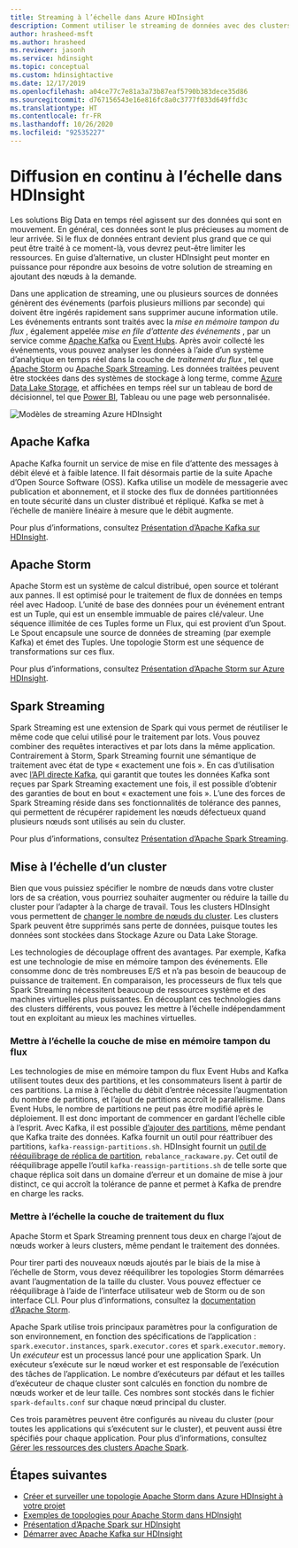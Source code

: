 ```yaml
---
title: Streaming à l’échelle dans Azure HDInsight
description: Comment utiliser le streaming de données avec des clusters Apache scalables dans Azure HDInsight.
author: hrasheed-msft
ms.author: hrasheed
ms.reviewer: jasonh
ms.service: hdinsight
ms.topic: conceptual
ms.custom: hdinsightactive
ms.date: 12/17/2019
ms.openlocfilehash: a04ce77c7e81a3a73b87eaf5790b383dece35d86
ms.sourcegitcommit: d767156543e16e816fc8a0c3777f033d649ffd3c
ms.translationtype: HT
ms.contentlocale: fr-FR
ms.lasthandoff: 10/26/2020
ms.locfileid: "92535227"
---
```

# <a name="streaming-at-scale-in-hdinsight"></a>Diffusion en continu à l’échelle dans HDInsight

Les solutions Big Data en temps réel agissent sur des données qui sont en mouvement. En général, ces données sont le plus précieuses au moment de leur arrivée. Si le flux de données entrant devient plus grand que ce qui peut être traité à ce moment-là, vous devrez peut-être limiter les ressources. En guise d’alternative, un cluster HDInsight peut monter en puissance pour répondre aux besoins de votre solution de streaming en ajoutant des nœuds à la demande.

Dans une application de streaming, une ou plusieurs sources de données génèrent des événements (parfois plusieurs millions par seconde) qui doivent être ingérés rapidement sans supprimer aucune information utile. Les événements entrants sont traités avec la *mise en mémoire tampon du flux* , également appelée *mise en file d’attente des événements* , par un service comme [Apache Kafka](kafka/apache-kafka-introduction.md) ou [Event Hubs](https://azure.microsoft.com/services/event-hubs/). Après avoir collecté les événements, vous pouvez analyser les données à l’aide d’un système d’analytique en temps réel dans la couche de *traitement du flux* , tel que [Apache Storm](storm/apache-storm-overview.md) ou [Apache Spark Streaming](spark/apache-spark-streaming-overview.md). Les données traitées peuvent être stockées dans des systèmes de stockage à long terme, comme [Azure Data Lake Storage](https://azure.microsoft.com/services/storage/data-lake-storage/), et affichées en temps réel sur un tableau de bord de décisionnel, tel que [Power BI](https://powerbi.microsoft.com), Tableau ou une page web personnalisée.

![Modèles de streaming Azure HDInsight](./media/hdinsight-streaming-at-scale-overview/HDInsight-streaming-patterns.png)

## <a name="apache-kafka"></a>Apache Kafka

Apache Kafka fournit un service de mise en file d’attente des messages à débit élevé et à faible latence. Il fait désormais partie de la suite Apache d’Open Source Software (OSS). Kafka utilise un modèle de messagerie avec publication et abonnement, et il stocke des flux de données partitionnées en toute sécurité dans un cluster distribué et répliqué. Kafka se met à l’échelle de manière linéaire à mesure que le débit augmente.

Pour plus d’informations, consultez [Présentation d’Apache Kafka sur HDInsight](kafka/apache-kafka-introduction.md).

## <a name="apache-storm"></a>Apache Storm

Apache Storm est un système de calcul distribué, open source et tolérant aux pannes. Il est optimisé pour le traitement de flux de données en temps réel avec Hadoop. L’unité de base des données pour un événement entrant est un Tuple, qui est un ensemble immuable de paires clé/valeur. Une séquence illimitée de ces Tuples forme un Flux, qui est provient d’un Spout. Le Spout encapsule une source de données de streaming (par exemple Kafka) et émet des Tuples. Une topologie Storm est une séquence de transformations sur ces flux.

Pour plus d’informations, consultez [Présentation d’Apache Storm sur Azure HDInsight](storm/apache-storm-overview.md).

## <a name="spark-streaming"></a>Spark Streaming

Spark Streaming est une extension de Spark qui vous permet de réutiliser le même code que celui utilisé pour le traitement par lots. Vous pouvez combiner des requêtes interactives et par lots dans la même application. Contrairement à Storm, Spark Streaming fournit une sémantique de traitement avec état de type « exactement une fois ». En cas d’utilisation avec [l’API directe Kafka](https://spark.apache.org/docs/latest/streaming-kafka-integration.html), qui garantit que toutes les données Kafka sont reçues par Spark Streaming exactement une fois, il est possible d’obtenir des garanties de bout en bout « exactement une fois ». L’une des forces de Spark Streaming réside dans ses fonctionnalités de tolérance des pannes, qui permettent de récupérer rapidement les nœuds défectueux quand plusieurs nœuds sont utilisés au sein du cluster.

Pour plus d’informations, consultez [Présentation d’Apache Spark Streaming](./spark/apache-spark-streaming-overview.md).

## <a name="scaling-a-cluster"></a>Mise à l’échelle d’un cluster

Bien que vous puissiez spécifier le nombre de nœuds dans votre cluster lors de sa création, vous pourriez souhaiter augmenter ou réduire la taille du cluster pour l’adapter à la charge de travail. Tous les clusters HDInsight vous permettent de [changer le nombre de nœuds du cluster](hdinsight-administer-use-portal-linux.md#scale-clusters). Les clusters Spark peuvent être supprimés sans perte de données, puisque toutes les données sont stockées dans Stockage Azure ou Data Lake Storage.

Les technologies de découplage offrent des avantages. Par exemple, Kafka est une technologie de mise en mémoire tampon des événements. Elle consomme donc de très nombreuses E/S et n’a pas besoin de beaucoup de puissance de traitement. En comparaison, les processeurs de flux tels que Spark Streaming nécessitent beaucoup de ressources système et des machines virtuelles plus puissantes. En découplant ces technologies dans des clusters différents, vous pouvez les mettre à l’échelle indépendamment tout en exploitant au mieux les machines virtuelles.

### <a name="scale-the-stream-buffering-layer"></a>Mettre à l’échelle la couche de mise en mémoire tampon du flux

Les technologies de mise en mémoire tampon du flux Event Hubs and Kafka utilisent toutes deux des partitions, et les consommateurs lisent à partir de ces partitions. La mise à l’échelle du débit d’entrée nécessite l’augmentation du nombre de partitions, et l’ajout de partitions accroît le parallélisme. Dans Event Hubs, le nombre de partitions ne peut pas être modifié après le déploiement. Il est donc important de commencer en gardant l’échelle cible à l’esprit. Avec Kafka, il est possible [d’ajouter des partitions](https://kafka.apache.org/documentation.html#basic_ops_cluster_expansion), même pendant que Kafka traite des données. Kafka fournit un outil pour réattribuer des partitions, `kafka-reassign-partitions.sh`. HDInsight fournit un [outil de rééquilibrage de réplica de partition](https://github.com/hdinsight/hdinsight-kafka-tools), `rebalance_rackaware.py`. Cet outil de rééquilibrage appelle l’outil `kafka-reassign-partitions.sh` de telle sorte que chaque réplica soit dans un domaine d’erreur et un domaine de mise à jour distinct, ce qui accroît la tolérance de panne et permet à Kafka de prendre en charge les racks.

### <a name="scale-the-stream-processing-layer"></a>Mettre à l’échelle la couche de traitement du flux

Apache Storm et Spark Streaming prennent tous deux en charge l’ajout de nœuds worker à leurs clusters, même pendant le traitement des données.

Pour tirer parti des nouveaux nœuds ajoutés par le biais de la mise à l’échelle de Storm, vous devez rééquilibrer les topologies Storm démarrées avant l’augmentation de la taille du cluster. Vous pouvez effectuer ce rééquilibrage à l’aide de l’interface utilisateur web de Storm ou de son interface CLI. Pour plus d’informations, consultez la [documentation d’Apache Storm](https://storm.apache.org/documentation/Understanding-the-parallelism-of-a-Storm-topology.html).

Apache Spark utilise trois principaux paramètres pour la configuration de son environnement, en fonction des spécifications de l’application : `spark.executor.instances`, `spark.executor.cores` et `spark.executor.memory`. Un *exécuteur* est un processus lancé pour une application Spark. Un exécuteur s’exécute sur le nœud worker et est responsable de l’exécution des tâches de l’application. Le nombre d’exécuteurs par défaut et les tailles d’exécuteur de chaque cluster sont calculés en fonction du nombre de nœuds worker et de leur taille. Ces nombres sont stockés dans le fichier `spark-defaults.conf` sur chaque nœud principal du cluster.

Ces trois paramètres peuvent être configurés au niveau du cluster (pour toutes les applications qui s’exécutent sur le cluster), et peuvent aussi être spécifiés pour chaque application. Pour plus d’informations, consultez [Gérer les ressources des clusters Apache Spark](spark/apache-spark-resource-manager.md).

## <a name="next-steps"></a>Étapes suivantes

* [Créer et surveiller une topologie Apache Storm dans Azure HDInsight à votre projet](storm/apache-storm-quickstart.md)
* [Exemples de topologies pour Apache Storm dans HDInsight](storm/apache-storm-example-topology.md)
* [Présentation d’Apache Spark sur HDInsight](spark/apache-spark-overview.md)
* [Démarrer avec Apache Kafka sur HDInsight](kafka/apache-kafka-get-started.md)